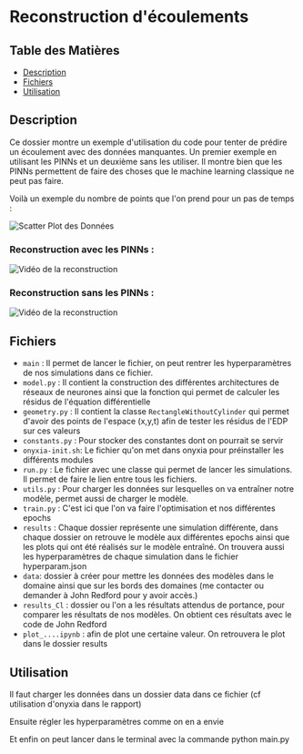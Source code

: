 # Reconstruction d'écoulements

## Table des Matières

- [Description](#description)
- [Fichiers](#fichiers)
- [Utilisation](#utilisation)

## Description

Ce dossier montre un exemple d'utilisation du code pour tenter de prédire un écoulement avec des données manquantes. Un premier exemple en utilisant les PINNs et un deuxième sans les utiliser. Il montre bien que les PINNs permettent de faire des choses que le machine learning classique ne peut pas faire.

Voilà un exemple du nombre de points que l'on prend pour un pas de temps :

![Scatter Plot des Données](./results/1_reconstruction_avec_pinns/points_plot.png)

### Reconstruction avec les PINNs :

![Vidéo de la reconstruction](./results/1_reconstruction_avec_pinns/velocity_norm.gif)


### Reconstruction sans les PINNs :
![Vidéo de la reconstruction](./results/2_reconstruction_sans_pinns/velocity_norm.gif)


## Fichiers

- `main` : Il permet de lancer le fichier, on peut rentrer les hyperparamètres de nos simulations dans ce fichier.
- `model.py` : Il contient la construction des différentes architectures de réseaux de neurones ainsi que la fonction qui permet de calculer les résidus de l'équation différentielle
- `geometry.py` : Il contient la classe `RectangleWithoutCylinder` qui permet d'avoir des points de l'espace (x,y,t) afin de tester les résidus de l'EDP sur ces valeurs
- `constants.py` : Pour stocker des constantes dont on pourrait se servir
- `onyxia-init.sh`: Le fichier qu'on met dans onyxia pour préinstaller les différents modules
- `run.py` : Le fichier avec une classe qui permet de lancer les simulations. Il permet de faire le lien entre tous les fichiers.
- `utils.py` : Pour charger les données sur lesquelles on va entraîner notre modèle, permet aussi de charger le modèle.
- `train.py` : C'est ici que l'on va faire l'optimisation et nos différentes epochs
- `results` : Chaque dossier représente une simulation différente, dans chaque dossier on retrouve le modèle aux différentes epochs ainsi que les plots qui ont été réalisés sur le modèle entraîné. On trouvera aussi les hyperparamètres de chaque simulation dans le fichier hyperparam.json
- `data`: dossier à créer pour mettre les données des modèles dans le domaine ainsi que sur les bords des domaines (me contacter ou demander à John Redford pour y avoir accès.)
- `results_Cl` : dossier ou l'on a les résultats attendus de portance, pour comparer les résultats de nos modèles. On obtient ces résultats avec le code de John Redford
- `plot_....ipynb` : afin de plot une certaine valeur. On retrouvera le plot dans le dossier results
 

## Utilisation

Il faut charger les données dans un dossier data dans ce fichier (cf utilisation d'onyxia dans le rapport)

Ensuite régler les hyperparamètres comme on en a envie

Et enfin on peut lancer dans le terminal avec la commande python main.py
